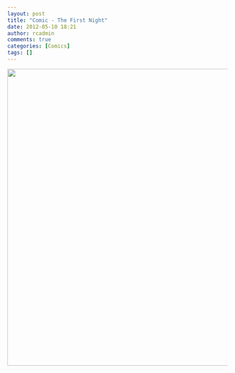 ```yaml
---
layout: post
title: "Comic - The First Night"
date: 2012-05-10 18:21
author: rcadmin
comments: true
categories: [Comics]
tags: []
---
```

<a href="http://bitsmack.com/comics/2012/05/10/comic-the-first-night/" rel="attachment wp-att-2360"><img src="http://dl.bitsmack.com/uploads/2012/05/20110510.jpg" alt="" title="" width="680" height="680" class="alignnone size-full wp-image-2360" /></a>
